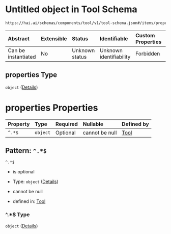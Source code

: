 # Untitled object in Tool Schema

```txt
https://hai.ai/schemas/components/tool/v1/tool-schema.json#/items/properties/function/properties/parameters/properties/properties
```



| Abstract            | Extensible | Status         | Identifiable            | Custom Properties | Additional Properties | Access Restrictions | Defined In                                                                                                              |
| :------------------ | :--------- | :------------- | :---------------------- | :---------------- | :-------------------- | :------------------ | :---------------------------------------------------------------------------------------------------------------------- |
| Can be instantiated | No         | Unknown status | Unknown identifiability | Forbidden         | Allowed               | none                | [tool.schema.json\*](../../https:/hai.ai/schemas/=./schemas/components/tool/v1/tool.schema.json "open original schema") |

## properties Type

`object` ([Details](tool-1-items-properties-function-properties-parameters-properties-properties.md))

# properties Properties

| Property | Type     | Required | Nullable       | Defined by                                                                                                                                                                                                                                                            |
| :------- | :------- | :------- | :------------- | :-------------------------------------------------------------------------------------------------------------------------------------------------------------------------------------------------------------------------------------------------------------------- |
| `^.*$`   | `object` | Optional | cannot be null | [Tool](tool-1-items-properties-function-properties-parameters-properties-properties-patternproperties-.md "https://hai.ai/schemas/components/tool/v1/tool-schema.json#/items/properties/function/properties/parameters/properties/properties/patternProperties/^.*$") |

## Pattern: `^.*$`



`^.*$`

* is optional

* Type: `object` ([Details](tool-1-items-properties-function-properties-parameters-properties-properties-patternproperties-.md))

* cannot be null

* defined in: [Tool](tool-1-items-properties-function-properties-parameters-properties-properties-patternproperties-.md "https://hai.ai/schemas/components/tool/v1/tool-schema.json#/items/properties/function/properties/parameters/properties/properties/patternProperties/^.*$")

### ^.\*$ Type

`object` ([Details](tool-1-items-properties-function-properties-parameters-properties-properties-patternproperties-.md))
